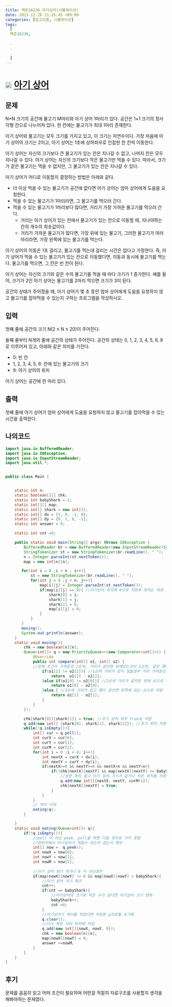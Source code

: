 ```yaml
---
title: 백준16236_아기상어(시뮬레이션)
date: 2023-12-26 21:25:45 +09:00
categories: [알고리즘, 시뮬레이션]
tags:
  [
  백준16236,
  
  .
  .
  .
  ]
---
```

# <img width="20px"  src="https://d2gd6pc034wcta.cloudfront.net/tier/13.svg" class="solvedac-tier"> [아기 상어](https://www.acmicpc.net/problem/16236) 



## 문제
<p>N×N 크기의 공간에 물고기 M마리와 아기 상어 1마리가 있다. 공간은 1×1 크기의 정사각형 칸으로 나누어져 있다. 한 칸에는 물고기가 최대 1마리 존재한다.</p>

<p>아기 상어와 물고기는 모두 크기를 가지고 있고, 이 크기는 자연수이다. 가장 처음에 아기 상어의 크기는 2이고, 아기 상어는 1초에 상하좌우로 인접한 한 칸씩 이동한다.</p>

<p>아기 상어는 자신의 크기보다 큰 물고기가 있는 칸은 지나갈 수 없고, 나머지 칸은 모두 지나갈 수 있다. 아기 상어는 자신의 크기보다 작은 물고기만 먹을 수 있다. 따라서, 크기가 같은 물고기는 먹을 수 없지만, 그 물고기가 있는 칸은 지나갈 수 있다.</p>

<p>아기 상어가 어디로 이동할지 결정하는 방법은 아래와 같다.</p>

<ul>
	<li>더 이상 먹을 수 있는 물고기가 공간에 없다면 아기 상어는 엄마 상어에게 도움을 요청한다.</li>
	<li>먹을 수 있는 물고기가 1마리라면, 그 물고기를 먹으러 간다.</li>
	<li>먹을 수 있는 물고기가 1마리보다 많다면, 거리가 가장 가까운 물고기를 먹으러 간다.
	<ul>
		<li>거리는 아기 상어가 있는 칸에서 물고기가 있는 칸으로 이동할 때, 지나야하는 칸의 개수의 최솟값이다.</li>
		<li>거리가 가까운 물고기가 많다면, 가장 위에 있는 물고기, 그러한 물고기가 여러마리라면, 가장 왼쪽에 있는 물고기를 먹는다.</li>
	</ul>
	</li>
</ul>

<p>아기 상어의 이동은 1초 걸리고, 물고기를 먹는데 걸리는 시간은 없다고 가정한다. 즉, 아기 상어가 먹을 수 있는 물고기가 있는 칸으로 이동했다면, 이동과 동시에 물고기를 먹는다. 물고기를 먹으면, 그 칸은 빈 칸이 된다.</p>

<p>아기 상어는 자신의 크기와 같은 수의 물고기를 먹을 때 마다 크기가 1 증가한다. 예를 들어, 크기가 2인 아기 상어는 물고기를 2마리 먹으면 크기가 3이 된다.</p>

<p>공간의 상태가 주어졌을 때, 아기 상어가 몇 초 동안 엄마 상어에게 도움을 요청하지 않고 물고기를 잡아먹을 수 있는지 구하는 프로그램을 작성하시오.</p>

## 입력
<p>첫째 줄에 공간의 크기 N(2 ≤ N ≤ 20)이 주어진다.</p>

<p>둘째 줄부터 N개의 줄에 공간의 상태가 주어진다. 공간의 상태는 0, 1, 2, 3, 4, 5, 6, 9로 이루어져 있고, 아래와 같은 의미를 가진다.</p>

<ul>
	<li>0: 빈 칸</li>
	<li>1, 2, 3, 4, 5, 6: 칸에 있는 물고기의 크기</li>
	<li>9: 아기 상어의 위치</li>
</ul>

<p>아기 상어는 공간에 한 마리 있다.</p>

## 출력
<p>첫째 줄에 아기 상어가 엄마 상어에게 도움을 요청하지 않고 물고기를 잡아먹을 수 있는 시간을 출력한다.</p>

## 나의코드
```java
import java.io.BufferedReader;
import java.io.IOException;
import java.io.InputStreamReader;
import java.util.*;


public class Main {


    static int n;
    static boolean[][] chk;
    static int babyShark = 2;
    static int[][] map;
    static int[] shark = new int[3];
    static int[] dx = {1, 0, -1, 0};
    static int[] dy = {0, 1, 0, -1};
    static int answer = 0;

    static int cnt =0;

    public static void main(String[] args) throws IOException {
        BufferedReader br = new BufferedReader(new InputStreamReader(System.in));
        StringTokenizer st = new StringTokenizer(br.readLine(), " ");
        n = Integer.parseInt(st.nextToken());
        map = new int[n][n];

       for(int i = 0 ;i < n ; i++){
           st = new StringTokenizer(br.readLine(), " ");
           for(int j = 0 ;j < n; j++){
               map[i][j] = Integer.parseInt(st.nextToken());
               if(map[i][j] == 9){ //아기상어 위치에 0으로 저장후 위치는 따로 저장
                   shark[0] = i;
                   shark[1] = j;
                   shark[2] = 0;
                   map[i][j] = 0;
               }
           }
       }
       moving();
       System.out.println(answer);
    }
    static void moving(){
        chk = new boolean[n][n];
        Queue<int[]> q = new PriorityQueue<>(new Comparator<int[]>() {
            @Override
            public int compare(int[] o1, int[] o2) {
            //문제 조건이 가까운것 1순위, 거리가 같다면 위에있는것이 2순위, 같은 열에 있으면 왼쪽부터가 3순위 
                if(o1[2] != o2[2]){ //1순위 거리가 같지 않을경우 거리 가까운순으로 저장
                    return  o1[2] - o2[2];
                }else if(o1[0] != o2[0]){ //2순위 거리가 같지만 위에 순으로 저장
                    return o1[0] - o2[0];
                }else { //3순위 거리가 같고 열이 같으면 왼쪽에 있는 순으로 저장
                    return o1[1] - o2[1];
                }
            }
        });

        chk[shark[0]][shark[1]] = true; //초기 상어 위치 true로 저장
        q.add(new int[] {shark[0], shark[1], shark[2]}); //초기 위치 저장
        while(!q.isEmpty()){
            int[] cur = q.poll();
            int curX = cur[0];
            int curY = cur[1];
            int curM = cur[2];
            for(int i = 0 ;i < 4; i++){
                int nextX = curX + dx[i];
                int nextY = curY + dy[i];
                if(nextX>=0 && nextY>=0 && nextX<n && nextY<n){ 
                    if(!chk[nextX][nextY] && map[nextX][nextY] <= babyShark){
                        //방문 하지 않고 아기 상어 크기가 같거나 작은 위치들 저장
                        q.add(new int[]{nextX, nextY, curM+1}); 
                        chk[nextX][nextY] = true;
                    }
                }
            }
            // 먹이 시작
            eating(q);
        }

    }
    static void eating(Queue<int[]> q){
        if(!q.isEmpty()){
            //poll 이 아닌 peek, poll을 하면 다음 위치로 가지 못함
            //현위치에서 아기상어가 먹을수 있는지 없는지 확인
            int[] now =  q.peek();
            int nowX = now[0];
            int nowY = now[1];
            int nowM = now[2];
            
            //아기 상어 보다 작거나 0 이 아닌경우 
            if(map[nowX][nowY] != 0 && map[nowX][nowY] < babyShark){
                //아기 상어 크기 체크
                cnt++;
                if(cnt == babyShark){
                    //아기상어의 크기와 먹은 수가 같다면 아기상어 크기 변화
                    babyShark++;
                    cnt =0;
                }
                //아기상어가 먹이를 먹었다면 저장한 q자료들 초기화
                q.clear();
                //다시 먹은 자리 위치에 저장
                q.add(new int[]{nowX, nowY, 0});
                chk = new boolean[n][n];
                map[nowX][nowY] = 0;
                answer +=nowM;
            }
        }
    }
}

```
## 후기
<p>문제를 꼼꼼히 읽고 어떠 조건이 필요하며 어떤걸 적절히 자료구조를 사용할지 생각을 해봐야하는 문제였다.</p>
